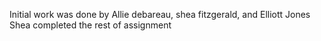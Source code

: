 Initial work was done by Allie debareau, shea fitzgerald, and Elliott Jones
 Shea completed the rest of assignment 
